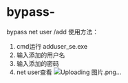 # bypass-
bypass net user /add
使用方法：
1. cmd运行 adduser_se.exe
2. 输入添加的用户名
3. 输入添加的密码
4. net user查看
![Uploading 图片.png…]()
